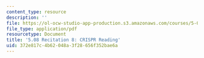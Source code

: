 ```yaml
---
content_type: resource
description: ''
file: https://ol-ocw-studio-app-production.s3.amazonaws.com/courses/5-08j-biological-chemistry-ii-spring-2016/372e817c4b62048a3f28656f352bae6a_MIT5_08jS16r8.pdf
file_type: application/pdf
resourcetype: Document
title: '5.08 Recitation 8: CRISPR Reading'
uid: 372e817c-4b62-048a-3f28-656f352bae6a
---
```

